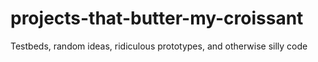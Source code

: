 # projects-that-butter-my-croissant
Testbeds, random ideas, ridiculous prototypes, and otherwise silly code

